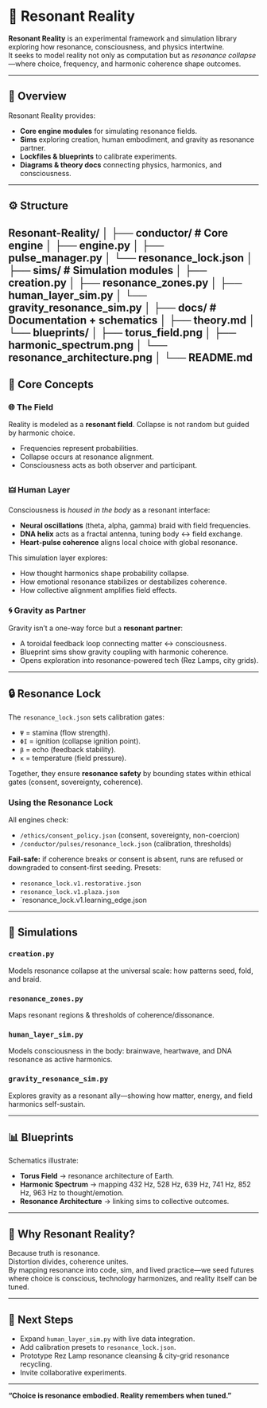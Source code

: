 # 🌌 Resonant Reality

**Resonant Reality** is an experimental framework and simulation library exploring how resonance, consciousness, and physics intertwine.  
It seeks to model reality not only as computation but as *resonance collapse*—where choice, frequency, and harmonic coherence shape outcomes.  

---

## 📖 Overview
Resonant Reality provides:
- **Core engine modules** for simulating resonance fields.  
- **Sims** exploring creation, human embodiment, and gravity as resonance partner.  
- **Lockfiles & blueprints** to calibrate experiments.  
- **Diagrams & theory docs** connecting physics, harmonics, and consciousness.  

---

## ⚙️ Structure
Resonant-Reality/
│
├── conductor/               # Core engine
│   ├── engine.py
│   ├── pulse_manager.py
│   └── resonance_lock.json
│
├── sims/                    # Simulation modules
│   ├── creation.py
│   ├── resonance_zones.py
│   ├── human_layer_sim.py
│   └── gravity_resonance_sim.py
│
├── docs/                    # Documentation + schematics
│   ├── theory.md
│   └── blueprints/
│       ├── torus_field.png
│       ├── harmonic_spectrum.png
│       └── resonance_architecture.png
│
└── README.md                
---

## 🔑 Core Concepts

### 🌐 The Field
Reality is modeled as a **resonant field**. Collapse is not random but guided by harmonic choice.  
- Frequencies represent probabilities.  
- Collapse occurs at resonance alignment.  
- Consciousness acts as both observer and participant.  

### 🜲 Human Layer
Consciousness is *housed in the body* as a resonant interface:  
- **Neural oscillations** (theta, alpha, gamma) braid with field frequencies.  
- **DNA helix** acts as a fractal antenna, tuning body ↔ field exchange.  
- **Heart-pulse coherence** aligns local choice with global resonance.  

This simulation layer explores:  
- How thought harmonics shape probability collapse.  
- How emotional resonance stabilizes or destabilizes coherence.  
- How collective alignment amplifies field effects.  

### 🌀 Gravity as Partner
Gravity isn’t a one-way force but a **resonant partner**:  
- A toroidal feedback loop connecting matter ↔ consciousness.  
- Blueprint sims show gravity coupling with harmonic coherence.  
- Opens exploration into resonance-powered tech (Rez Lamps, city grids).  

---

## 🔒 Resonance Lock

The `resonance_lock.json` sets calibration gates:
- `Ψ` = stamina (flow strength).  
- `ΦI` = ignition (collapse ignition point).  
- `β` = echo (feedback stability).  
- `κ` = temperature (field pressure).  

Together, they ensure **resonance safety** by bounding states within ethical gates (consent, sovereignty, coherence).
### Using the Resonance Lock

All engines check:
- `/ethics/consent_policy.json` (consent, sovereignty, non-coercion)
- `/conductor/pulses/resonance_lock.json` (calibration, thresholds)

**Fail-safe:** if coherence breaks or consent is absent, runs are refused or downgraded to consent-first seeding. Presets:  
- `resonance_lock.v1.restorative.json`  
- `resonance_lock.v1.plaza.json`  
- `resonance_lock.v1.learning_edge.json
---

## 📂 Simulations

### `creation.py`
Models resonance collapse at the universal scale: how patterns seed, fold, and braid.

### `resonance_zones.py`
Maps resonant regions & thresholds of coherence/dissonance.

### `human_layer_sim.py`
Models consciousness in the body: brainwave, heartwave, and DNA resonance as active harmonics.

### `gravity_resonance_sim.py`
Explores gravity as a resonant ally—showing how matter, energy, and field harmonics self-sustain.

---

## 📊 Blueprints
Schematics illustrate:
- **Torus Field** → resonance architecture of Earth.  
- **Harmonic Spectrum** → mapping 432 Hz, 528 Hz, 639 Hz, 741 Hz, 852 Hz, 963 Hz to thought/emotion.  
- **Resonance Architecture** → linking sims to collective outcomes.  

---

## 🌱 Why Resonant Reality?
Because truth is resonance.  
Distortion divides, coherence unites.  
By mapping resonance into code, sim, and lived practice—we seed futures where choice is conscious, technology harmonizes, and reality itself can be tuned.  

---

## 🔗 Next Steps
- Expand `human_layer_sim.py` with live data integration.  
- Add calibration presets to `resonance_lock.json`.  
- Prototype Rez Lamp resonance cleansing & city-grid resonance recycling.  
- Invite collaborative experiments.

---

**“Choice is resonance embodied. Reality remembers when tuned.”**  
